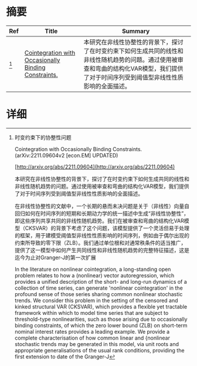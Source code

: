 # 摘要

| Ref | Title | Summary |
| --- | --- | --- |
| [^1] | [Cointegration with Occasionally Binding Constraints.](http://arxiv.org/abs/2211.09604) | 本研究在非线性协整性的背景下，探讨了在时变约束下如何生成共同的线性和非线性随机趋势的问题。通过使用被审查和弯曲的结构化VAR模型，我们提供了对于时间序列受到阈值型非线性性质影响的全面描述。 |

# 详细

[^1]: 时变约束下的协整性问题

    Cointegration with Occasionally Binding Constraints. (arXiv:2211.09604v2 [econ.EM] UPDATED)

    [http://arxiv.org/abs/2211.09604](http://arxiv.org/abs/2211.09604)

    本研究在非线性协整性的背景下，探讨了在时变约束下如何生成共同的线性和非线性随机趋势的问题。通过使用被审查和弯曲的结构化VAR模型，我们提供了对于时间序列受到阈值型非线性性质影响的全面描述。

    

    在非线性协整性的文献中，一个长期的悬而未决问题是关于（非线性）向量自回归如何在时间序列的短期和长期动力学的统一描述中生成“非线性协整性”，即这些序列共享共同的非线性随机趋势。我们在被审查和弯曲的结构化VAR模型（CKSVAR）的背景下考虑了这个问题，该模型提供了一个灵活但易于处理的框架，用于建模受阈值型非线性性质影响的时间序列，例如由于偶尔出现的约束所导致的零下限（ZLB）。我们通过单位根和对通常秩条件的适当推广，提供了这一模型中如何产生共同线性和非线性随机趋势的完整特征描述，这是迄今为止对Granger-J的第一次扩展

    In the literature on nonlinear cointegration, a long-standing open problem relates to how a (nonlinear) vector autoregression, which provides a unified description of the short- and long-run dynamics of a collection of time series, can generate 'nonlinear cointegration' in the profound sense of those series sharing common nonlinear stochastic trends. We consider this problem in the setting of the censored and kinked structural VAR (CKSVAR), which provides a flexible yet tractable framework within which to model time series that are subject to threshold-type nonlinearities, such as those arising due to occasionally binding constraints, of which the zero lower bound (ZLB) on short-term nominal interest rates provides a leading example. We provide a complete characterisation of how common linear and {nonlinear stochastic trends may be generated in this model, via unit roots and appropriate generalisations of the usual rank conditions, providing the first extension to date of the Granger-J
    

